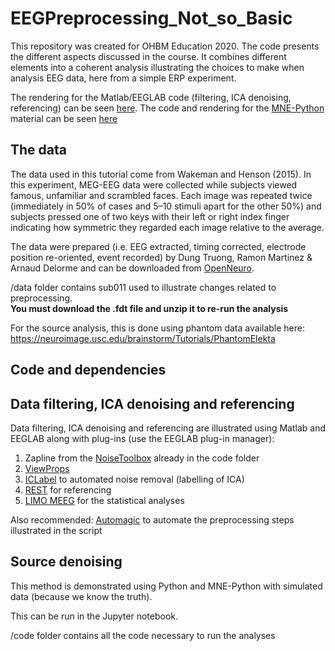 # EEGPreprocessing_Not_so_Basic

This repository was created for OHBM Education 2020. The code presents the different aspects discussed in the course. It combines different elements into a coherent analysis illustrating the choices to make when analysis EEG data, here from a simple ERP experiment.

The rendering for the Matlab/EEGLAB code (filtering, ICA denoising, referencing) can be seen [here](https://cpernet.github.io/EEGPreprocessing_Not_so_Basic/).
The code and rendering for the [MNE-Python](https://mne.tools/) material can be seen [here](https://github.com/CPernet/EEGPreprocessing_Not_so_Basic/blob/master/code/demo_cov_phantom.ipynb)

## The data

The data used in this tutorial come from Wakeman and Henson (2015). In this experiment, MEG-EEG data were collected while subjects viewed famous, unfamiliar and scrambled faces. Each image was repeated twice (immediately in 50% of cases and 5–10 stimuli apart for the other 50%) and subjects pressed one of two keys with their left or right index finger indicating how symmetric they regarded each image relative to the average.

The data were prepared (i.e. EEG extracted, timing corrected, electrode position re-oriented, event recorded) by Dung Truong, Ramon Martinez & Arnaud Delorme and can be downloaded from [OpenNeuro](10.18112/openneuro.ds002718.v1.0.2).

/data folder contains sub011 used to illustrate changes related to preprocessing.  
**You must download the .fdt file and unzip it to re-run the analysis**

For the source analysis, this is done using phantom data available here: https://neuroimage.usc.edu/brainstorm/Tutorials/PhantomElekta

## Code and dependencies

## Data filtering, ICA denoising and referencing
Data filtering, ICA denoising and referencing are illustrated using Matlab and EEGLAB along with plug-ins (use the EEGLAB plug-in manager):

1. Zapline from the [NoiseToolbox](http://audition-backend.ens.fr/adc/NoiseTools/) already in the code folder
2. [ViewProps](https://sccn.ucsd.edu/wiki/Viewprops)
3. [ICLabel](https://sccn.ucsd.edu/wiki/ICLabel) to automated noise removal (labelling of ICA)
4. [REST](http://www.neuro.uestc.edu.cn/rest/Down.html) for referencing
5. [LIMO MEEG](https://limo-eeg-toolbox.github.io/limo_meeg/) for the statistical analyses

Also recommended:
[Automagic](https://github.com/methlabUZH/automagic) to automate the preprocessing steps illustrated in the script

## Source denoising

This method is demonstrated using Python and MNE-Python with simulated data (because we know the truth).

This can be run in the Jupyter notebook.

/code folder contains all the code necessary to run the analyses
